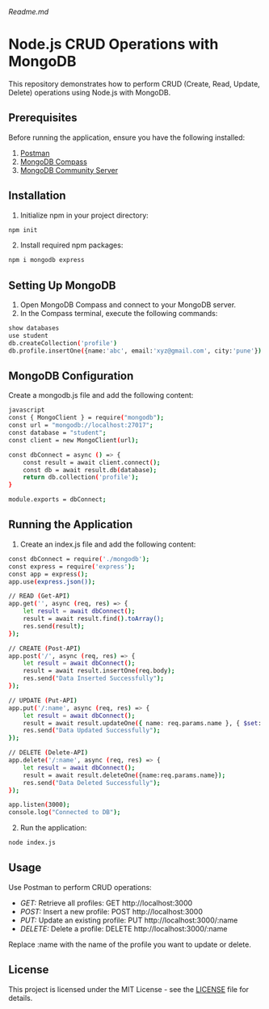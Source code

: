 *Readme.md*

# Node.js CRUD Operations with MongoDB

This repository demonstrates how to perform CRUD (Create, Read, Update, Delete) operations using Node.js with MongoDB.

## Prerequisites

Before running the application, ensure you have the following installed:

1. [Postman](https://www.postman.com/)
2. [MongoDB Compass](https://www.mongodb.com/products/compass)
3. [MongoDB Community Server](https://www.mongodb.com/try/download/community)

## Installation

1. Initialize npm in your project directory:

```bash
npm init
```


2. Install required npm packages:

```bash
npm i mongodb express
```


## Setting Up MongoDB

1. Open MongoDB Compass and connect to your MongoDB server.
2. In the Compass terminal, execute the following commands:

```bash
show databases
use student
db.createCollection('profile')
db.profile.insertOne({name:'abc', email:'xyz@gmail.com', city:'pune'})
```


## MongoDB Configuration

Create a mongodb.js file and add the following content:

```bash
javascript
const { MongoClient } = require("mongodb");
const url = "mongodb://localhost:27017";
const database = "student";
const client = new MongoClient(url);

const dbConnect = async () => {
    const result = await client.connect();
    const db = await result.db(database);
    return db.collection('profile');
}

module.exports = dbConnect;
```


## Running the Application

1. Create an index.js file and add the following content:

```bash
const dbConnect = require('./mongodb');
const express = require('express');
const app = express();
app.use(express.json());

// READ (Get-API)
app.get('', async (req, res) => {
    let result = await dbConnect();
    result = await result.find().toArray();
    res.send(result);
});

// CREATE (Post-API)
app.post('/', async (req, res) => {
    let result = await dbConnect();
    result = await result.insertOne(req.body);
    res.send("Data Inserted Successfully");
});

// UPDATE (Put-API)
app.put('/:name', async (req, res) => {
    let result = await dbConnect();
    result = await result.updateOne({ name: req.params.name }, { $set: req.body });
    res.send("Data Updated Successfully");
});

// DELETE (Delete-API)
app.delete('/:name', async (req, res) => {
    let result = await dbConnect();
    result = await result.deleteOne({name:req.params.name});
    res.send("Data Deleted Successfully");
});

app.listen(3000);
console.log("Connected to DB");
```


2. Run the application:

```bash
node index.js
```


## Usage

Use Postman to perform CRUD operations:

- *GET:* Retrieve all profiles: GET http://localhost:3000
- *POST:* Insert a new profile: POST http://localhost:3000
- *PUT:* Update an existing profile: PUT http://localhost:3000/:name
- *DELETE:* Delete a profile: DELETE http://localhost:3000/:name

Replace :name with the name of the profile you want to update or delete.

## License

This project is licensed under the MIT License - see the [LICENSE](LICENSE) file for details.
